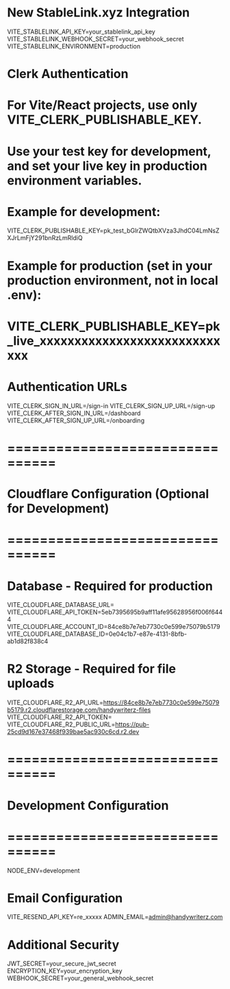 
# New StableLink.xyz Integration
VITE_STABLELINK_API_KEY=your_stablelink_api_key
VITE_STABLELINK_WEBHOOK_SECRET=your_webhook_secret
VITE_STABLELINK_ENVIRONMENT=production


# Clerk Authentication
# For Vite/React projects, use only VITE_CLERK_PUBLISHABLE_KEY.
# Use your test key for development, and set your live key in production environment variables.
# Example for development:
VITE_CLERK_PUBLISHABLE_KEY=pk_test_bGlrZWQtbXVza3JhdC04LmNsZXJrLmFjY291bnRzLmRldiQ
# Example for production (set in your production environment, not in local .env):
# VITE_CLERK_PUBLISHABLE_KEY=pk_live_xxxxxxxxxxxxxxxxxxxxxxxxxxxxx

# Authentication URLs
VITE_CLERK_SIGN_IN_URL=/sign-in
VITE_CLERK_SIGN_UP_URL=/sign-up
VITE_CLERK_AFTER_SIGN_IN_URL=/dashboard
VITE_CLERK_AFTER_SIGN_UP_URL=/onboarding

# ================================
# Cloudflare Configuration (Optional for Development)
# ================================
# Database - Required for production
VITE_CLOUDFLARE_DATABASE_URL=
VITE_CLOUDFLARE_API_TOKEN=5eb7395695b9aff11afe95628956f006f6444
VITE_CLOUDFLARE_ACCOUNT_ID=84ce8b7e7eb7730c0e599e75079b5179
VITE_CLOUDFLARE_DATABASE_ID=0e04c1b7-e87e-4131-8bfb-ab1d82f838c4

# R2 Storage - Required for file uploads
VITE_CLOUDFLARE_R2_API_URL=https://84ce8b7e7eb7730c0e599e75079b5179.r2.cloudflarestorage.com/handywriterz-files
VITE_CLOUDFLARE_R2_API_TOKEN=
VITE_CLOUDFLARE_R2_PUBLIC_URL=https://pub-25cd9d167e37468f939bae5ac930c6cd.r2.dev

# ================================
# Development Configuration
# ================================
NODE_ENV=development


# Email Configuration
VITE_RESEND_API_KEY=re_xxxxx
ADMIN_EMAIL=admin@handywriterz.com

# Additional Security
JWT_SECRET=your_secure_jwt_secret
ENCRYPTION_KEY=your_encryption_key
WEBHOOK_SECRET=your_general_webhook_secret
